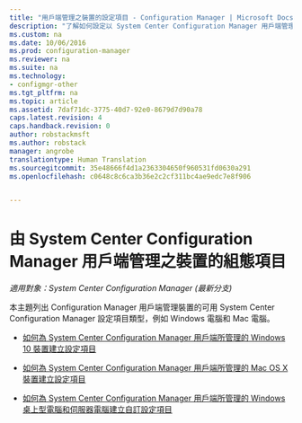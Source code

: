 ```yaml
---
title: "用戶端管理之裝置的設定項目 - Configuration Manager | Microsoft Docs"
description: "了解如何設定以 System Center Configuration Manager 用戶端管理的 Windows 和 Mac 裝置。"
ms.custom: na
ms.date: 10/06/2016
ms.prod: configuration-manager
ms.reviewer: na
ms.suite: na
ms.technology:
- configmgr-other
ms.tgt_pltfrm: na
ms.topic: article
ms.assetid: 7daf71dc-3775-40d7-92e0-8679d7d90a78
caps.latest.revision: 4
caps.handback.revision: 0
author: robstackmsft
ms.author: robstack
manager: angrobe
translationtype: Human Translation
ms.sourcegitcommit: 35e48666f4d1a2363304650f960531fd0630a291
ms.openlocfilehash: c0648c8c6ca3b36e2c2cf311bc4ae9edc7e8f906


---
```

# <a name="configuration-items-for-devices-managed-with-the-system-center-configuration-manager-client"></a>由 System Center Configuration Manager 用戶端管理之裝置的組態項目

*適用對象：System Center Configuration Manager (最新分支)*

本主題列出 Configuration Manager 用戶端管理裝置的可用 System Center Configuration Manager 設定項目類型，例如 Windows 電腦和 Mac 電腦。  

-   [如何為 System Center Configuration Manager 用戶端所管理的 Windows 10 裝置建立設定項目](../../compliance/deploy-use/create-configuration-items-for-windows-10-devices-managed-with-the-client.md)  

-   [如何為 System Center Configuration Manager 用戶端所管理的 Mac OS X 裝置建立設定項目](../../compliance/deploy-use/create-configuration-items-for-mac-os-x-devices-managed-with-the-client.md)  

-   [如何為 System Center Configuration Manager 用戶端所管理的 Windows 桌上型電腦和伺服器電腦建立自訂設定項目](../../compliance/deploy-use/create-custom-configuration-items-for-windows-desktop-and-server-computers-managed-with-the-client.md)  



<!--HONumber=Jan17_HO4-->


